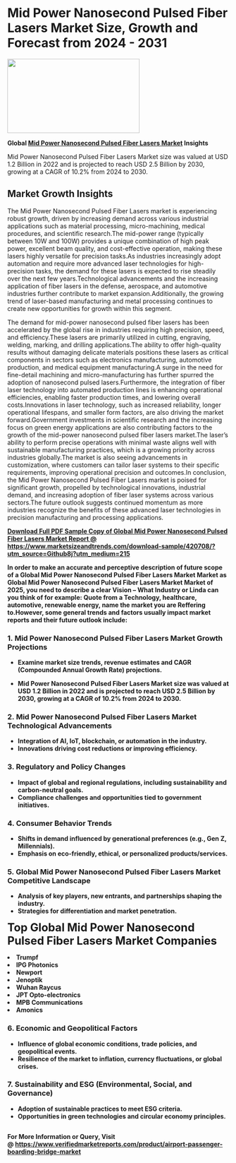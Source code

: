 <H1>Mid Power Nanosecond Pulsed Fiber Lasers Market Size, Growth and Forecast from 2024 - 2031</H1><img class="aligncenter size-medium wp-image-584254" src="https://thirdeyenews.in/wp-content/uploads/2024/09/Global-Market-Research-300x168.jpeg" alt="" width="300" height="168" /><p><strong>Global&nbsp;<a href="https://www.marketsizeandtrends.com/download-sample/420708/?utm_source=Github8j?utm_medium=215">Mid Power Nanosecond Pulsed Fiber Lasers Market</a> Insights</strong></p><p>Mid Power Nanosecond Pulsed Fiber Lasers Market size was valued at USD 1.2 Billion in 2022 and is projected to reach USD 2.5 Billion by 2030, growing at a CAGR of 10.2% from 2024 to 2030.</p><p><h2>Market Growth Insights</h2> <p>The Mid Power Nanosecond Pulsed Fiber Lasers market is experiencing robust growth, driven by increasing demand across various industrial applications such as material processing, micro-machining, medical procedures, and scientific research.The mid-power range (typically between 10W and 100W) provides a unique combination of high peak power, excellent beam quality, and cost-effective operation, making these lasers highly versatile for precision tasks.As industries increasingly adopt automation and require more advanced laser technologies for high-precision tasks, the demand for these lasers is expected to rise steadily over the next few years.Technological advancements and the increasing application of fiber lasers in the defense, aerospace, and automotive industries further contribute to market expansion.Additionally, the growing trend of laser-based manufacturing and metal processing continues to create new opportunities for growth within this segment.</p> <p><strong><a href="#"></a></strong></p> <p>The demand for mid-power nanosecond pulsed fiber lasers has been accelerated by the global rise in industries requiring high precision, speed, and efficiency.These lasers are primarily utilized in cutting, engraving, welding, marking, and drilling applications.The ability to offer high-quality results without damaging delicate materials positions these lasers as critical components in sectors such as electronics manufacturing, automotive production, and medical equipment manufacturing.A surge in the need for fine-detail machining and micro-manufacturing has further spurred the adoption of nanosecond pulsed lasers.Furthermore, the integration of fiber laser technology into automated production lines is enhancing operational efficiencies, enabling faster production times, and lowering overall costs.Innovations in laser technology, such as increased reliability, longer operational lifespans, and smaller form factors, are also driving the market forward.Government investments in scientific research and the increasing focus on green energy applications are also contributing factors to the growth of the mid-power nanosecond pulsed fiber lasers market.The laser’s ability to perform precise operations with minimal waste aligns well with sustainable manufacturing practices, which is a growing priority across industries globally.The market is also seeing advancements in customization, where customers can tailor laser systems to their specific requirements, improving operational precision and outcomes.In conclusion, the Mid Power Nanosecond Pulsed Fiber Lasers market is poised for significant growth, propelled by technological innovations, industrial demand, and increasing adoption of fiber laser systems across various sectors.The future outlook suggests continued momentum as more industries recognize the benefits of these advanced laser technologies in precision manufacturing and processing applications.</p> <p><strong><a href="#"></p><p><span class=""><strong>Download Full PDF Sample Copy of Global Mid Power Nanosecond Pulsed Fiber Lasers Market Report</strong> @ <a href="https://www.marketsizeandtrends.com/download-sample/420708/?utm_source=Github8j?utm_medium=215" target="_blank">https://www.marketsizeandtrends.com/download-sample/420708/?utm_source=Github8j?utm_medium=215</a></span></p><p>In order to make an accurate and perceptive description of future scope of a Global&nbsp;Mid Power Nanosecond Pulsed Fiber Lasers Market Market as Global&nbsp;Mid Power Nanosecond Pulsed Fiber Lasers Market Market of 2025, you need to describe a clear Vision &ndash; What Industry or Linda can you think of for example: Quote from a Technology, healthcare, automotive, renewable energy, name the market you are Reffering to.However, some general trends and factors usually impact market reports and their future outlook include:</p><h3>1.&nbsp;<strong>Mid Power Nanosecond Pulsed Fiber Lasers Market Growth Projections</strong></h3><ul><li>Examine market size trends, revenue estimates and CAGR (Compounded Annual Growth Rate) projections.</li><li><p>Mid Power Nanosecond Pulsed Fiber Lasers Market size was valued at USD 1.2 Billion in 2022 and is projected to reach USD 2.5 Billion by 2030, growing at a CAGR of 10.2% from 2024 to 2030.</p></li></ul><h3>2.&nbsp;<strong>Mid Power Nanosecond Pulsed Fiber Lasers Market Technological Advancements</strong></h3><ul><li>Integration of AI, IoT, blockchain, or automation in the industry.</li><li>Innovations driving cost reductions or improving efficiency.</li></ul><h3>3.&nbsp;<strong>Regulatory and Policy Changes</strong></h3><ul><li>Impact of global and regional regulations, including sustainability and carbon-neutral goals.</li><li>Compliance challenges and opportunities tied to government initiatives.</li></ul><h3>4.&nbsp;<strong>Consumer Behavior Trends</strong></h3><ul><li>Shifts in demand influenced by generational preferences (e.g., Gen Z, Millennials).</li><li>Emphasis on eco-friendly, ethical, or personalized products/services.</li></ul><h3>5.&nbsp;<strong>Global Mid Power Nanosecond Pulsed Fiber Lasers Market Competitive Landscape</strong></h3><ul><li>Analysis of key players, new entrants, and partnerships shaping the industry.</li><li>Strategies for differentiation and market penetration.</li></ul><p data-pm-slice="1 1 []"><span style="color: inherit; font-family: inherit; font-size: 25px;">Top Global Mid Power Nanosecond Pulsed Fiber Lasers Market Companies</span></p><div class="" data-test-id=""><p><li>Trumpf</li><li> IPG Photonics</li><li> Newport</li><li> Jenoptik</li><li> Wuhan Raycus</li><li> JPT Opto-electronics</li><li> MPB Communications</li><li> Amonics</li></p></div><h3>6.&nbsp;<strong>Economic and Geopolitical Factors</strong></h3><ul><li>Influence of global economic conditions, trade policies, and geopolitical events.</li><li>Resilience of the market to inflation, currency fluctuations, or global crises.</li></ul><h3>7.&nbsp;<strong>Sustainability and ESG (Environmental, Social, and Governance)</strong></h3><ul><li>Adoption of sustainable practices to meet ESG criteria.</li><li>Opportunities in green technologies and circular economy principles.</li></ul><h2><strong style="font-size: 14px;">For More Information or Query, Visit @&nbsp;</strong><a style="background-color: #ffffff; font-size: 14px;" href="https://www.marketsizeandtrends.com/report/mid-power-nanosecond-pulsed-fiber-lasers-market/" target="_blank">https://www.verifiedmarketreports.com/product/airport-passenger-boarding-bridge-market</a></h2>